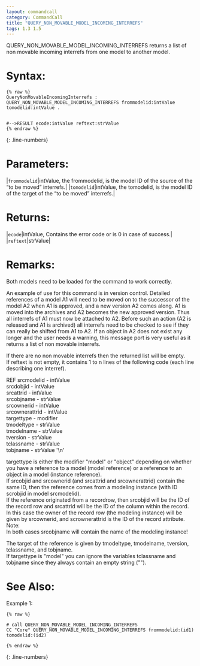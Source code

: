 ```yaml
---
layout: commandcall
category: CommandCall
title: "QUERY_NON_MOVABLE_MODEL_INCOMING_INTERREFS"
tags: 1.3 1.5
---
```


QUERY_NON_MOVABLE_MODEL_INCOMING_INTERREFS returns a list of non movable incoming interrefs from one model to another model.

# Syntax:  

```adoscript
{% raw %}
QueryNonMovableIncomingInterrefs :	QUERY_NON_MOVABLE_MODEL_INCOMING_INTERREFS frommodelid:intValue tomodelid:intValue .


#-->RESULT ecode:intValue reftext:strValue
{% endraw %}
```
{: .line-numbers}

# Parameters:  

|`frommodelid`|intValue, the frommodelid, is the model ID of the source of the “to be moved” interrefs.|
|`tomodelid`|intValue, the tomodelid, is the model ID of the target of the “to be moved” interrefs.|

# Returns:  

|`ecode`|intValue, Contains the error code or is 0 in case of success.|
|`reftext`|strValue|

# Remarks:

Both models need to be loaded for the command to work correctly.


An example of use for this command is in version control. Detailed references of a model A1 will need to be moved on to the successor of the model A2 when A1 is approved, and a new version A2 comes along. A1 is moved into the archives and A2 becomes the new approved version. Thus all interrefs of A1 must now be attached to A2. Before such an action (A2 is released and A1 is archived) all interrefs need to be checked to see if they can really be shifted from A1 to A2. If an object in A2 does not exist any longer and the user needs a warning, this message port is very useful as it returns a list of non movable interrefs.

If there are no non movable interrefs then the returned list will be empty.  
If reftext is not empty, it contains 1 to n lines of the following code (each line describing one interref).

REF srcmodelid - intValue  
srcdobjid - intValue  
srcattrid - intValue  
srcobjname - strValue  
srcownerid - intValue  
srcownerattrid - intValue  
targettype - modifier  
tmodeltype - strValue  
tmodelname - strValue  
tversion - strValue  
tclassname - strValue  
tobjname - strValue '\n'

targettype is either the modifier "model" or "object" depending on whether you have a reference to a model (model reference) or a reference to an object in a model (instance reference).  
If srcobjid and srcownerid (and srcattrid and srcownerattrid) contain the same ID, then the reference comes from a modeling instance (with ID scrobjid in model srcmodelid).  
If the reference originated from a recordrow, then srcobjid will be the ID of the record row and srcattrid will be the ID of the column within the record.  
In this case the owner of the record row (the modeling instance) will be given by srcownerid, and scrownerattrid is the ID of the record attribute.  
Note:  
In both cases srcobjname will contain the name of the modeling instance!

The target of the reference is given by tmodeltype, tmodelname, tversion, tclassname, and tobjname.  
If targettype is "model" you can ignore the variables tclassname and tobjname since they always contain an empty string ("").

# See Also:  



Example 1:

```adoscript
{% raw %}

# call QUERY_NON_MOVABLE_MODEL_INCOMING_INTERREFS
CC "Core" QUERY_NON_MOVABLE_MODEL_INCOMING_INTERREFS frommodelid:(id1) tomodelid:(id2)

{% endraw %}
```
{: .line-numbers}

